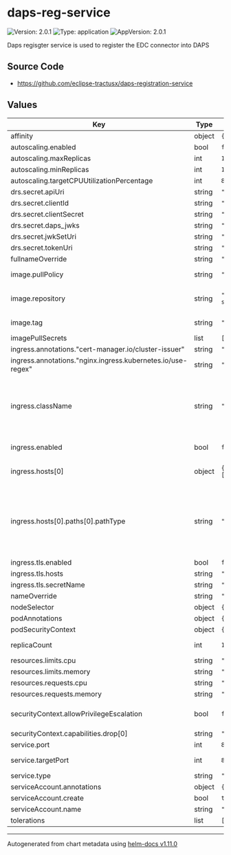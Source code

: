 # daps-reg-service

![Version: 2.0.1](https://img.shields.io/badge/Version-2.0.1-informational?style=flat-square) ![Type: application](https://img.shields.io/badge/Type-application-informational?style=flat-square) ![AppVersion: 2.0.1](https://img.shields.io/badge/AppVersion-2.0.1-informational?style=flat-square)

Daps regisgter service is used to register the EDC connector into DAPS

## Source Code

* <https://github.com/eclipse-tractusx/daps-registration-service>

## Values

| Key | Type | Default | Description |
|-----|------|---------|-------------|
| affinity | object | `{}` |  |
| autoscaling.enabled | bool | `false` |  |
| autoscaling.maxReplicas | int | `100` |  |
| autoscaling.minReplicas | int | `1` |  |
| autoscaling.targetCPUUtilizationPercentage | int | `80` |  |
| drs.secret.apiUri | string | `""` | DAPS API URL |
| drs.secret.clientId | string | `""` | Client id for DAPS |
| drs.secret.clientSecret | string | `""` | Client Secret for DAPS |
| drs.secret.daps_jwks | string | `""` | DAPS JWKS URL |
| drs.secret.jwkSetUri | string | `""` | JWK Set URI |
| drs.secret.tokenUri | string | `""` | DAPS token URL |
| fullnameOverride | string | `""` |  |
| image.pullPolicy | string | `"Always"` | Set the Image Pull Policy |
| image.repository | string | `"ghcr.io/catenax-ng/tx-daps-registration-service/dapsreg"` | Image to use for deploying an application |
| image.tag | string | `""` | Image tage is defined in chart appVersion. |
| imagePullSecrets | list | `[]` |  |
| ingress.annotations."cert-manager.io/cluster-issuer" | string | `"letsencrypt-prod"` |  |
| ingress.annotations."nginx.ingress.kubernetes.io/use-regex" | string | `"true"` |  |
| ingress.className | string | `""` | a reference to an Ingress Class resource that contains additional configuration including the name of the controller that should implement the class. |
| ingress.enabled | bool | `false` | If you want to enable or disable the ingress |
| ingress.hosts[0] | object | `{"host":"","paths":[{"path":"/","pathType":"ImplementationSpecific"}]}` | Host of the application on which application runs |
| ingress.hosts[0].paths[0].pathType | string | `"ImplementationSpecific"` | ImplementationSpecific path type matching is up to the IngressClass. Implementations can treat this as a separate pathType or treat it identically to Prefix or Exact path types. |
| ingress.tls.enabled | bool | `false` |  |
| ingress.tls.hosts | string | `""` |  |
| ingress.tls.secretName | string | `"tls-secret"` |  |
| nameOverride | string | `""` |  |
| nodeSelector | object | `{}` |  |
| podAnnotations | object | `{}` |  |
| podSecurityContext | object | `{}` |  |
| replicaCount | int | `1` | Number of Replicas for pods |
| resources.limits.cpu | string | `"500m"` |  |
| resources.limits.memory | string | `"400Mi"` |  |
| resources.requests.cpu | string | `"200m"` |  |
| resources.requests.memory | string | `"300Mi"` |  |
| securityContext.allowPrivilegeEscalation | bool | `false` | Controls whether a process can gain more privileges |
| securityContext.capabilities.drop[0] | string | `"ALL"` |  |
| service.port | int | `80` | Port details for sevice |
| service.targetPort | int | `8080` | Container Port details for sevice |
| service.type | string | `"ClusterIP"` | Type of service |
| serviceAccount.annotations | object | `{}` |  |
| serviceAccount.create | bool | `true` |  |
| serviceAccount.name | string | `""` |  |
| tolerations | list | `[]` |  |

----------------------------------------------
Autogenerated from chart metadata using [helm-docs v1.11.0](https://github.com/norwoodj/helm-docs/releases/v1.11.0)
